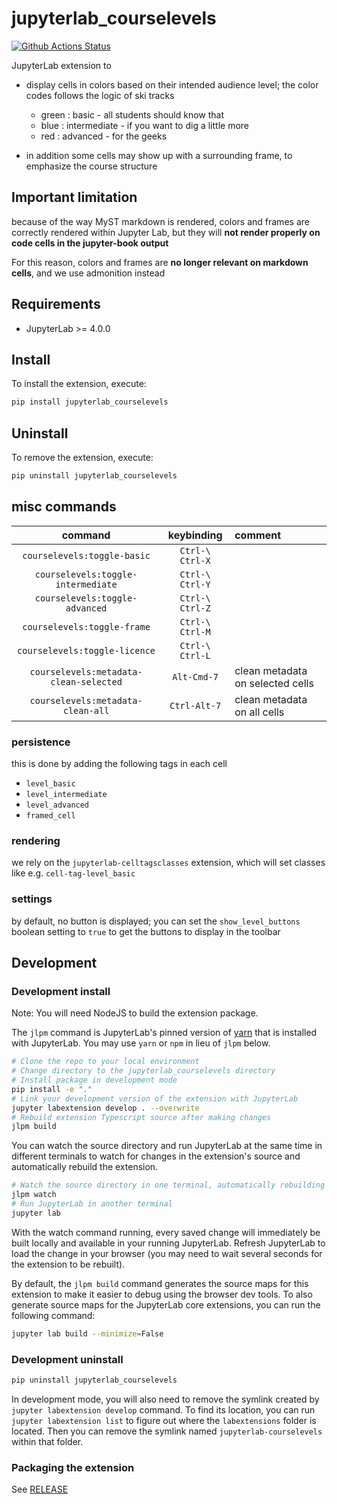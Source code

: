 # jupyterlab_courselevels

[![Github Actions Status](https://github.com/parmentelat/jupyterlab-courselevels/workflows/Build/badge.svg)](https://github.com/parmentelat/jupyterlab-courselevels/actions/workflows/build.yml)

JupyterLab extension to

- display cells in colors based on their intended audience level; the color codes follows the logic of ski tracks

  - green : basic - all students should know that
  - blue : intermediate - if you want to dig a little more
  - red : advanced - for the geeks

- in addition some cells may show up with a surrounding frame, to emphasize the course structure

## Important limitation

because of the way MyST markdown is rendered, colors and frames are correctly
rendered within Jupyter Lab, but they will **not render properly on code cells in
the jupyter-book output**

For this reason, colors and frames are **no longer relevant on markdown cells**,
and we use admonition instead

## Requirements

- JupyterLab >= 4.0.0

## Install

To install the extension, execute:

```bash
pip install jupyterlab_courselevels
```

## Uninstall

To remove the extension, execute:

```bash
pip uninstall jupyterlab_courselevels
```

## misc commands

|                command                 |   keybinding    | comment                          |
| :------------------------------------: | :-------------: | :------------------------------- |
|      `courselevels:toggle-basic`       | `Ctrl-\ Ctrl-X` |
|   `courselevels:toggle-intermediate`   | `Ctrl-\ Ctrl-Y` |
|     `courselevels:toggle-advanced`     | `Ctrl-\ Ctrl-Z` |
|      `courselevels:toggle-frame`       | `Ctrl-\ Ctrl-M` |
|     `courselevels:toggle-licence`      | `Ctrl-\ Ctrl-L` |
| `courselevels:metadata-clean-selected` |   `Alt-Cmd-7`   | clean metadata on selected cells |
|   `courselevels:metadata-clean-all`    |  `Ctrl-Alt-7`   | clean metadata on all cells      |

### persistence

this is done by adding the following tags in each cell

- `level_basic`
- `level_intermediate`
- `level_advanced`
- `framed_cell`

### rendering

we rely on the `jupyterlab-celltagsclasses` extension, which will set classes
like e.g. `cell-tag-level_basic`

### settings

by default, no button is displayed; you can set the `show_level_buttons` boolean
setting to `true` to get the buttons to display in the toolbar

## Development

### Development install

Note: You will need NodeJS to build the extension package.

The `jlpm` command is JupyterLab's pinned version of
[yarn](https://yarnpkg.com/) that is installed with JupyterLab. You may use
`yarn` or `npm` in lieu of `jlpm` below.

```bash
# Clone the repo to your local environment
# Change directory to the jupyterlab_courselevels directory
# Install package in development mode
pip install -e "."
# Link your development version of the extension with JupyterLab
jupyter labextension develop . --overwrite
# Rebuild extension Typescript source after making changes
jlpm build
```

You can watch the source directory and run JupyterLab at the same time in different terminals to watch for changes in the extension's source and automatically rebuild the extension.

```bash
# Watch the source directory in one terminal, automatically rebuilding when needed
jlpm watch
# Run JupyterLab in another terminal
jupyter lab
```

With the watch command running, every saved change will immediately be built locally and available in your running JupyterLab. Refresh JupyterLab to load the change in your browser (you may need to wait several seconds for the extension to be rebuilt).

By default, the `jlpm build` command generates the source maps for this extension to make it easier to debug using the browser dev tools. To also generate source maps for the JupyterLab core extensions, you can run the following command:

```bash
jupyter lab build --minimize=False
```

### Development uninstall

```bash
pip uninstall jupyterlab_courselevels
```

In development mode, you will also need to remove the symlink created by `jupyter labextension develop`
command. To find its location, you can run `jupyter labextension list` to figure out where the `labextensions`
folder is located. Then you can remove the symlink named `jupyterlab-courselevels` within that folder.

### Packaging the extension

See [RELEASE](RELEASE.md)
